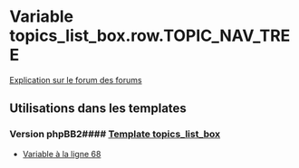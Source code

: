 # Variable topics_list_box.row.TOPIC_NAV_TREE
[Explication sur le forum des forums](http://forum.forumactif.com/t294113-listing-des-variables#topics_list_box.row.TOPIC_NAV_TREE)
## Utilisations dans les templates
### Version phpBB2#### [Template topics_list_box](subsilver/topics_list_box.md)
* [Variable à la ligne 68](../subsilver/topics_list_box.tpl#L68)